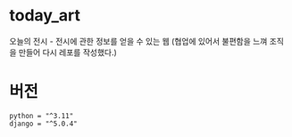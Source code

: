 # today_art

오늘의 전시 - 전시에 관한 정보를 얻을 수 있는 웹
(협업에 있어서 불편함을 느껴 조직을 만들어 다시 레포를 작성했다.)


# 버전

```
python = "^3.11"
django = "^5.0.4"
```
